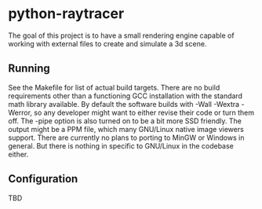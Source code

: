 # python-raytracer

The goal of this project is to have a small rendering engine capable of working with external files to create and simulate a 3d scene.

## Running
See the Makefile for list of actual build targets. There are no build requirements other than a functioning GCC installation with the standard math library available.
By default the software builds with -Wall -Wextra -Werror, so any developer might want to either revise their code or turn them off. The -pipe option is also turned on to be a bit more SSD friendly.
The output might be a PPM file, which many GNU/Linux native image viewers support.
There are currently no plans to porting to MinGW or Windows in general. But there is nothing in specific to GNU/Linux in the codebase either.


## Configuration

TBD
